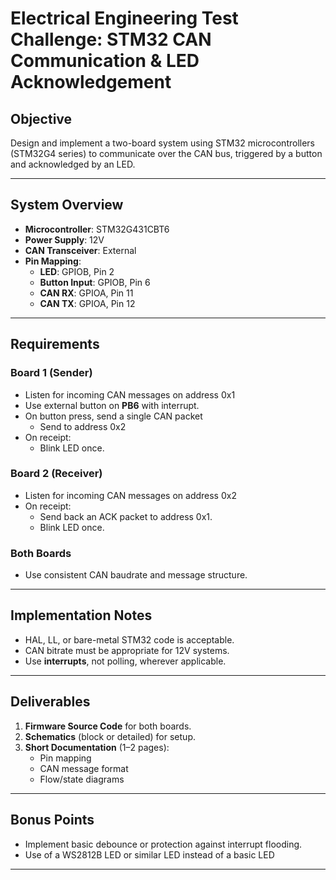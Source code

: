# Electrical Engineering Test Challenge: STM32 CAN Communication & LED Acknowledgement

## Objective
Design and implement a two-board system using STM32 microcontrollers (STM32G4 series) to communicate over the CAN bus, triggered by a button and acknowledged by an LED.

---

## System Overview

- **Microcontroller**: STM32G431CBT6
- **Power Supply**: 12V
- **CAN Transceiver**: External
- **Pin Mapping**:
  - **LED**: GPIOB, Pin 2
  - **Button Input**: GPIOB, Pin 6
  - **CAN RX**: GPIOA, Pin 11
  - **CAN TX**: GPIOA, Pin 12

---

## Requirements

### Board 1 (Sender)
- Listen for incoming CAN messages on address 0x1
- Use external button on **PB6** with interrupt.
- On button press, send a single CAN packet
  - Send to address 0x2
- On receipt:
  - Blink LED once.  


### Board 2 (Receiver)
- Listen for incoming CAN messages on address 0x2
- On receipt:
  - Send back an ACK packet to address 0x1.
  - Blink LED once.  

### Both Boards
- Use consistent CAN baudrate and message structure.

---

## Implementation Notes

- HAL, LL, or bare-metal STM32 code is acceptable.
- CAN bitrate must be appropriate for 12V systems.
- Use **interrupts**, not polling, wherever applicable.

---

## Deliverables

1. **Firmware Source Code** for both boards.
2. **Schematics** (block or detailed) for setup.
3. **Short Documentation** (1–2 pages):
   - Pin mapping
   - CAN message format
   - Flow/state diagrams

---

## Bonus Points

- Implement basic debounce or protection against interrupt flooding.
- Use of a WS2812B LED or similar LED instead of a basic LED

---


